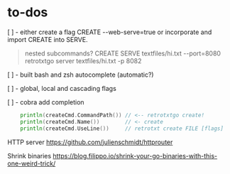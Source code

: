 # to-dos

[ ] - either create a flag CREATE --web-serve=true
or incorporate and import CREATE into SERVE.

> nested subcommands?
> CREATE SERVE textfiles/hi.txt --port=8080
> retrotxtgo server textfiles/hi.txt -p 8082

[ ] - built bash and zsh autocomplete (automatic?)

[ ] - global, local and cascading flags

[ ] - cobra add completion

```go
    println(createCmd.CommandPath()) // <-- retrotxtgo create!
    println(createCmd.Name())        // <- create
    println(createCmd.UseLine())     // retrotxt create FILE [flags]
```

HTTP server
https://github.com/julienschmidt/httprouter

Shrink binaries
https://blog.filippo.io/shrink-your-go-binaries-with-this-one-weird-trick/
